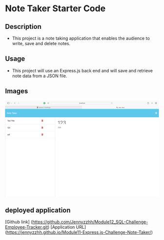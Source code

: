 # Note Taker Starter Code

## Description

- This project is a note taking application that enables the audience to write, save and delete notes.

## Usage

- This project will use an Express.js back end and will save and retrieve note data from a JSON file. 


## Images

![Terminal](./assets/1.png)


## deployed application


[Github link] (https://github.com/Jennyzzhh/Module12_SQL-Challenge-Employee-Tracker.git)
[Application URL] (https://jennyzzhh.github.io/Module11-Express.js-Challenge-Note-Taker/)